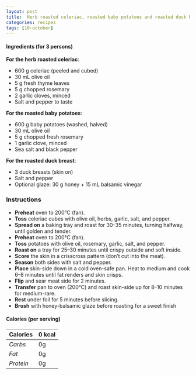 ```yaml
---
layout: post
title:  Herb roasted celeriac, roasted baby potatoes and roasted duck breast
categories: recipes
tags: [10-october]
---
```


#### Ingredients (for 3 persons)

**For the herb roasted celeriac**:
- 600 g celeriac (peeled and cubed)
- 30 mL olive oil
- 5 g fresh thyme leaves
- 5 g chopped rosemary
- 2 garlic cloves, minced
- Salt and pepper to taste

**For the roasted baby potatoes**:
- 600 g baby potatoes (washed, halved)
- 30 mL olive oil
- 5 g chopped fresh rosemary
- 1 garlic clove, minced
- Sea salt and black pepper

**For the roasted duck breast**:
- 3 duck breasts (skin on)
- Salt and pepper
- Optional glaze: 30 g honey + 15 mL balsamic vinegar

### Instructions

- **Preheat** oven to 200°C (fan).
- **Toss** celeriac cubes with olive oil, herbs, garlic, salt, and pepper.
- **Spread on** a baking tray and roast for 30–35 minutes, turning halfway, until golden and tender.
- **Preheat** oven to 200°C (fan).
- **Toss** potatoes with olive oil, rosemary, garlic, salt, and pepper.
- **Roast on** a tray for 25–30 minutes until crispy outside and soft inside.
- **Score** the skin in a crisscross pattern (don’t cut into the meat).
- **Season** both sides with salt and pepper.
- **Place** skin-side down in a cold oven-safe pan. Heat to medium and cook 6–8 minutes until fat renders and skin crisps.
- **Flip** and sear meat side for 2 minutes.
- **Transfer** pan to oven (200°C) and roast skin-side up for 8–10 minutes for medium-rare.
- **Rest** under foil for 5 minutes before slicing.
- **Brush** with honey-balsamic glaze before roasting for a sweet finish

#### Calories (per serving)

| **Calories** | 0 kcal |
| ----------- | ----------- |
| *Carbs* | 0g |
| *Fat* | 0g |
| *Protein* | 0g |
